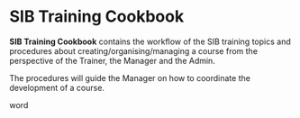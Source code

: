 # SIB Training Cookbook

**SIB Training Cookbook** contains the workflow of the SIB training topics and procedures about creating/organising/managing a course from the perspective of the Trainer, the Manager and the Admin.


The procedures will guide the Manager on how to coordinate the development of a course.

word